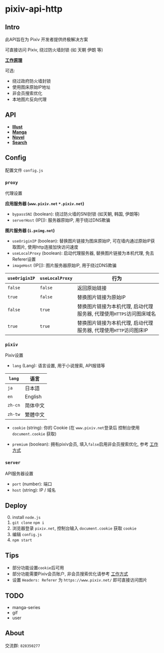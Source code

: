 # pixiv-api-http

## Intro

此API旨在为 Pixiv 开发者提供终极解决方案

可直接访问 Pixiv, 绕过防火墙封锁 (如 天朝 伊朗 等)

**[工作原理](HowToWork.md)**

可选:

- 绕过政府防火墙封锁
- 使用图床原始IP地址
- 非会员搜索优化
- 本地图片反向代理

## API

- **[Illust](./core/api/module/illust/README.md)**
- **[Manga](core/api/module/manga/README.md)**
- **[Novel](./core/api/module/novel/README.md)**
- **[Search](./core/api/module/search/README.md)**

## Config

配置文件 `config.js`

### `proxy`

代理设置

**应用服务器 (`www.pixiv.net` `*.pixiv.net`)**

- `bypassSNI` (boolean): 绕过防火墙的SNI封锁 (如天朝, 韩国, 伊朗等)
- `serverHost` (IP[]): 服务器原始IP, 用于绕过DNS欺骗

**图片服务器 (`i.pximg.net`)**

- `useOriginIP` (boolean): 替换图片链接为图床原始IP, 可在墙内通过原始IP获取图片, 使用http连接加快访问速度
- `useLocalProxy` (boolean): 启动代理服务器, 替换图片链接为本机代理, 免去Referer设置
- `imageHost` (IP[]): 图片服务器原始IP, 用于绕过DNS欺骗

| **`useOriginIP`** | **`useLocalProxy`** | **行为**                                  |
|-------------------|---------------------|-----------------------------------------|
| `false`           | `false`             | 返回原始链接                                  |
| `true`            | `false`             | 替换图片链接为原始IP                             |
| `false`           | `true`              | 替换图片链接为本机代理, 启动代理服务器, 代理使用`HTTPS`访问图床域名 |
| `true`            | `true`              | 替换图片链接为本机代理, 启动代理服务器, 代理使用`HTTP`访问图床IP  |

### `pixiv`

Pixiv设置

- `lang` (Lang): 语言设置, 用于小说搜索, API报错等

| `lang`  | 语言      |
|---------|---------|
| `ja`    | 日本語     |
| `en`    | English |
| `zh-cn` | 简体中文    |
| `zh-tw` | 繁體中文    |

- `cookie` (string): 你的 Cookie (在 `www.pixiv.net`登录后 控制台使用 `document.cookie` 获取)

- `premium` (boolean): 拥有pixiv会员, 填入`false`启用非会员搜索优化, 参考 [工作方式](./HowToWork.md)

### `server`

API服务器设置

- `port` (number): 端口
- `host` (string): IP / 域名

## Deploy

0. install `node.js`
1. `git clone` `npm i`
2. 浏览器登录 `pixiv.net`, 控制台输入 `document.cookie` 获取 `cookie`
3. 编辑 `config.js`
4. `npm start`

## Tips

- 部分功能设置`cookie`后可用
- 部分功能需要Pixiv会员账户, 非会员搜索优化请参考 [工作方式](./HowToWork.md)
- 设置 `Headers: Referer` 为 `https://www.pixiv.net/` 即可直接访问图片

## TODO

- manga-series
- gif
- user

## About

交流群: `828350277`